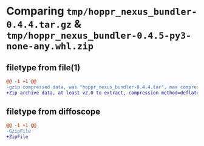 # Comparing `tmp/hoppr_nexus_bundler-0.4.4.tar.gz` & `tmp/hoppr_nexus_bundler-0.4.5-py3-none-any.whl.zip`

## filetype from file(1)

```diff
@@ -1 +1 @@
-gzip compressed data, was "hoppr_nexus_bundler-0.4.4.tar", max compression
+Zip archive data, at least v2.0 to extract, compression method=deflate
```

## filetype from diffoscope

```diff
@@ -1 +1 @@
-GzipFile
+ZipFile
```


